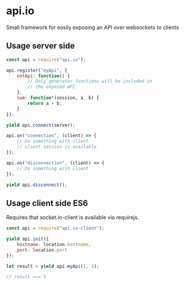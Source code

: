 # api.io
Small framework for easily exposing an API over websockets to clients

## Usage server side
```js
const api = require("api.io");

api.register("myApi", {
    notApi: function() {
        // Only generator functions will be included in
        // the exposed API
    },
    sum: function*(session, a, b) {
        return a + b;
    }
});

yield api.connect(server);

api.on("connection", (client) => {
    // Do something with client
    // client.session is available
});

api.on("disconnection", (client) => {
    // Do something with client
});

yield api.disconnect();
```

## Usage client side ES6
Requires that socket.io-client is available via requirejs.

```js
const api = require("api.io-client");

yield api.init({
    hostname: location.hostname,
    port: location.port
});

let result = yield api.myApi(1, 2);

// result === 3
```

